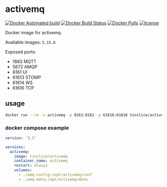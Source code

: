 # activemq

[![Docker Automated build](https://img.shields.io/docker/cloud/automated/tinslice/activemq.svg?style=flat)](https://hub.docker.com/r/tinslice/activemq/builds)
[![Docker Build Status](https://img.shields.io/docker/cloud/build/tinslice/activemq.svg?style=flat)](https://hub.docker.com/r/tinslice/activemq/builds)
[![Docker Pulls](https://img.shields.io/docker/pulls/tinslice/activemq.svg?style=flat)](https://hub.docker.com/r/tinslice/activemq/)
[![license](https://img.shields.io/github/license/tinslice/docker-activemq.svg)](https://github.com/tinslice/docker-activemq)

Docker image for activemq.

Available images: `5.15.8`

Exposed ports:

- 1883  MQTT
- 5672  AMQP
- 8161  UI
- 61613 STOMP
- 61614 WS
- 61616 TCP

## usage


```bash
docker run --rm -n activemq -p 8161:8161 -p 61616:61616 tinslice/activemq
```

### docker compose example

```yaml
version: '3.3'

services:
  activemq:
    image: tinslice/activemq
    container_name: activemq
    restart: always
    volumes: 
      - ./amq-config:/opt/activemq/conf
      - ./amq-data:/opt/activemq/data
```



